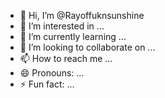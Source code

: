 - 👋 Hi, I’m @Rayoffuknsunshine
- 👀 I’m interested in ...
- 🌱 I’m currently learning ...
- 💞️ I’m looking to collaborate on ...
- 📫 How to reach me ...
- 😄 Pronouns: ...
- ⚡ Fun fact: ...

<!---

You can click the Preview link to take a look at your changes.
--->
